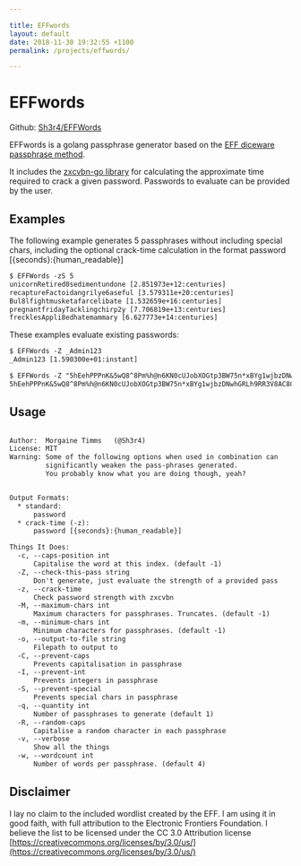 ```yaml
---

title: EFFwords
layout: default
date: 2018-11-30 19:32:55 +1100
permalink: /projects/effwords/

---
```


# EFFwords

Github: [Sh3r4/EFFWords](https://github.com/Sh3r4/EFFWords)

EFFwords is a golang passphrase generator based on the [EFF diceware passphrase method][eff].

It includes the [zxcvbn-go library](https://github.com/nbutton23/zxcvbn-go) for calculating the approximate time required to crack a given password. Passwords to evaluate can be provided by the user.

## Examples

The following example generates 5 passphrases without including special chars, including the optional crack-time calculation in the format password [{seconds}:{human_readable}]

``` txt
$ EFFWords -zS 5
unicornRetired0sedimentundone [2.851973e+12:centuries]
recaptureFactoidangrilye6aseful [3.579311e+20:centuries]
Bul8lfightmusketafarcelibate [1.532659e+16:centuries]
pregnantfridayTacklingchirp2y [7.706819e+13:centuries]
frecklesAppli8edhatemammary [6.627773e+14:centuries]
```

These examples evaluate existing passwords:

``` txt
$ EFFWords -Z _Admin123
_Admin123 [1.590300e+01:instant]

$ EFFWords -Z "5hEehPPPnK&5wQ8^8Pm%h@n6KN0cUJobXOGtp3BW75n*xBYg1wjbzDNwhGRLh9RR3V8AC8CRdXOozsR4v^VzkV"
5hEehPPPnK&5wQ8^8Pm%h@n6KN0cUJobXOGtp3BW75n*xBYg1wjbzDNwhGRLh9RR3V8AC8CRdXOozsR4v^VzkV [3.240504e+137:centuries]
```

## Usage

``` txt

Author:  Morgaine Timms   (@Sh3r4)
License: MIT
Warning: Some of the following options when used in combination can
         significantly weaken the pass-phrases generated.
         You probably know what you are doing though, yeah?


Output Formats:
  * standard:
      password
  * crack-time (-z):
      password [{seconds}:{human_readable}]

Things It Does:
  -c, --caps-position int
      Capitalise the word at this index. (default -1)
  -Z, --check-this-pass string
      Don't generate, just evaluate the strength of a provided pass
  -z, --crack-time
      Check password strength with zxcvbn
  -M, --maximum-chars int
      Maximum characters for passphrases. Truncates. (default -1)
  -m, --minimum-chars int
      Minimum characters for passphrases. (default -1)
  -o, --output-to-file string
      Filepath to output to
  -C, --prevent-caps
      Prevents capitalisation in passphrase
  -I, --prevent-int
      Prevents integers in passphrase
  -S, --prevent-special
      Prevents special chars in passphrase
  -q, --quantity int
      Number of passphrases to generate (default 1)
  -R, --random-caps
      Capitalise a random character in each passphrase
  -v, --verbose
      Show all the things
  -w, --wordcount int
      Number of words per passphrase. (default 4)
```

## Disclaimer

I lay no claim to the included wordlist created by the EFF. I am using it in good faith, with full attribution to the Electronic Frontiers Foundation. I believe the list to be licensed under the CC 3.0 Attribution license [https://creativecommons.org/licenses/by/3.0/us/](https://creativecommons.org/licenses/by/3.0/us/)

[eff]: https://www.eff.org/dice